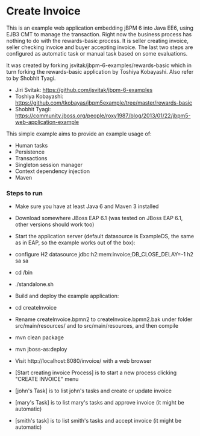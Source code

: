 Create Invoice
=============

This is an example web application embedding jBPM 6 into Java EE6, using EJB3 CMT to manage the transaction. 
Right now the business process has nothing to do with the rewards-basic process. 
It is seller creating invoice, seller checking invoice and buyer accepting invoice. The last two steps are configured as 
automatic task or manual task based on some evaluations.


It was created by forking jsvitak/jbpm-6-examples/rewards-basic which in turn forking the rewards-basic application by Toshiya Kobayashi. Also refer to <jBPM5 Web Application Example> by Shobhit Tyagi.

- Jiri Svitak:		https://github.com/jsvitak/jbpm-6-examples
- Toshiya Kobayashi:	https://github.com/tkobayas/jbpm5example/tree/master/rewards-basic
- Shobhit Tyagi:		https://community.jboss.org/people/roxy1987/blog/2013/01/22/jbpm5-web-application-example


This simple example aims to provide an example usage of:
- Human tasks
- Persistence
- Transactions
- Singleton session manager
- Context dependency injection
- Maven

### Steps to run
- Make sure you have at least Java 6 and Maven 3 installed
- Download somewhere JBoss EAP 6.1 (was tested on JBoss EAP 6.1, other versions should work too)
- Start the application server (default datasource is ExampleDS, the same as in EAP, so the example works out of the box):
 - configure H2 datasource
 	<datasource jta="true" jndi-name="java:jboss/datasources/invoiceDS" pool-name="invoiceDS" enabled="true" use-java-context="true">
        <connection-url>jdbc:h2:mem:invoice;DB_CLOSE_DELAY=-1</connection-url>
        <driver>h2</driver>
        <security>
            <user-name>sa</user-name>
            <password>sa</password>
        </security>
    </datasource>
 - cd <jboss-home>/bin
 - ./standalone.sh

- Build and deploy the example application:
 - cd createInvoice
 - Rename createInvoice.bpmn2 to createInvoice.bpmn2.bak under folder src/main/resources/<bp-paraller> and <bp-sequential> to src/main/resources, and then compile
 - mvn clean package
 - mvn jboss-as:deploy
- Visit http://localhost:8080/invoice/ with a web browser
 - [Start creating invoice Process] is to start a new process clicking "CREATE INVOICE" menu
 - [john's Task] is to list john's tasks and create or update invoice
 - [mary's Task] is to list mary's tasks and approve invoice (it might be automatic)
 - [smith's task] is to list smith's tasks and accept invoice (it might be automatic)
